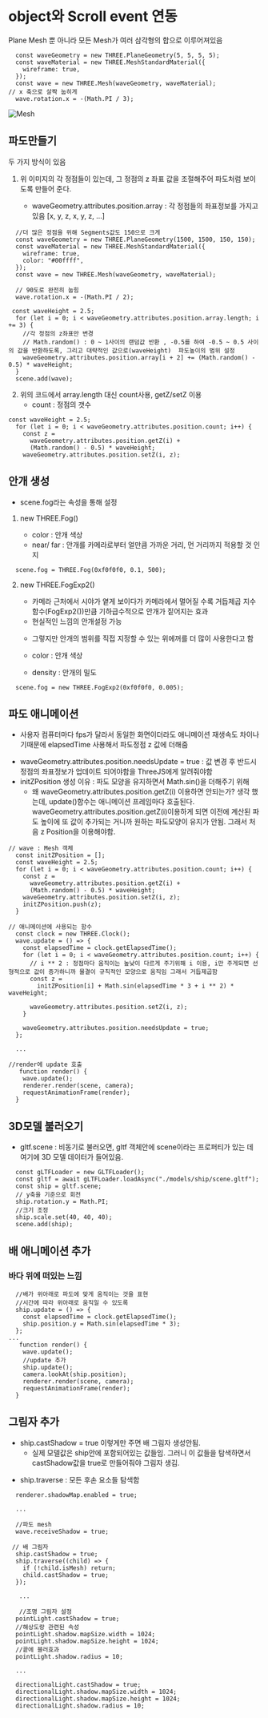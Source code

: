 # object와 Scroll event 연동

Plane Mesh 뿐 아니라 모든 Mesh가 여러 삼각형의 합으로 이루어져있음

```
  const waveGeometry = new THREE.PlaneGeometry(5, 5, 5, 5);
  const waveMaterial = new THREE.MeshStandardMaterial({
    wireframe: true,
  });
  const wave = new THREE.Mesh(waveGeometry, waveMaterial);
// x 축으로 살짝 눕히게
  wave.rotation.x = -(Math.PI / 3);
```

![Mesh](./readme_image.png)

## 파도만들기

두 가지 방식이 있음

1. 위 이미지의 각 정점들이 있는데, 그 정점의 z 좌표 값을 조절해주어 파도처럼 보이도록 만들어 준다.

   - waveGeometry.attributes.position.array : 각 정점들의 좌표정보를 가지고 있음 [x, y, z, x, y, z, ...]

```
  //더 많은 정점을 위해 Segments값도 150으로 크게
  const waveGeometry = new THREE.PlaneGeometry(1500, 1500, 150, 150);
  const waveMaterial = new THREE.MeshStandardMaterial({
    wireframe: true,
    color: "#00ffff",
  });
  const wave = new THREE.Mesh(waveGeometry, waveMaterial);

  // 90도로 완전히 눕힘
  wave.rotation.x = -(Math.PI / 2);

 const waveHeight = 2.5;
  for (let i = 0; i < waveGeometry.attributes.position.array.length; i += 3) {
    //각 정점의 z좌표만 변경
    // Math.random() : 0 ~ 1사이의 랜덤값 반환 , -0.5를 하여 -0.5 ~ 0.5 사이의 값을 반환하도록, 그리고 대략적인 값으로(waveHeight)  파도높이의 범위 설정
    waveGeometry.attributes.position.array[i + 2] += (Math.random() - 0.5) * waveHeight;
  }
  scene.add(wave);
```

2. 위의 코드에서 array.length 대신 count사용, getZ/setZ 이용
   - count : 정점의 갯수

```
const waveHeight = 2.5;
  for (let i = 0; i < waveGeometry.attributes.position.count; i++) {
    const z =
      waveGeometry.attributes.position.getZ(i) +
      (Math.random() - 0.5) * waveHeight;
    waveGeometry.attributes.position.setZ(i, z);
```

## 안개 생성

- scene.fog라는 속성을 통해 설정

1. new THREE.Fog()

   - color : 안개 색상
   - near/ far : 안개를 카메라로부터 얼만큼 가까운 거리, 먼 거리까지 적용할 것 인지

```
  scene.fog = THREE.Fog(0xf0f0f0, 0.1, 500);
```

2. new THREE.FogExp2()

   - 카메라 근처에서 시야가 옅게 보이다가 카메라에서 멀어질 수록 거듭제곱 지수함수(FogExp2())만큼 기하급수적으로 안개가 짙어지는 효과
   - 현실적인 느낌의 안개설정 가능

   * 그렇지만 안개의 범위를 직접 지정할 수 있는 위에꺼를 더 많이 사용한다고 함

   * color : 안개 색상
   * density : 안개의 밀도

```
  scene.fog = new THREE.FogExp2(0xf0f0f0, 0.005);
```

## 파도 애니메이션

- 사용자 컴퓨터마다 fps가 달라서 동일한 화면이더라도 애니메이션 재생속도 차이나기때문에 elapsedTime 사용해서 파도정점 z 값에 더해줌

* waveGeometry.attributes.position.needsUpdate = true : 값 변경 후 반드시 정점의 좌표정보가 업데이트 되어야함을 ThreeJS에게 알려줘야함
* initZPosition 생성 이유 : 파도 모양을 유지하면서 Math.sin()을 더해주기 위해
  - 왜 waveGeometry.attributes.position.getZ(i) 이용하면 안되는가? 생각 했는데, update()함수는 애니메이션 프레임마다 호출된다. waveGeometry.attributes.position.getZ(i)이용하게 되면 이전에 계산된 파도 높이에 또 값이 추가되는 거니까 원하는 파도모양이 유지가 안됨. 그래서 처음 z Position을 이용해야함.

```
// wave : Mesh 객체
  const initZPosition = [];
  const waveHeight = 2.5;
  for (let i = 0; i < waveGeometry.attributes.position.count; i++) {
    const z =
      waveGeometry.attributes.position.getZ(i) +
      (Math.random() - 0.5) * waveHeight;
    waveGeometry.attributes.position.setZ(i, z);
    initZPosition.push(z);
  }

// 애니메이션에 사용되는 함수
  const clock = new THREE.Clock();
  wave.update = () => {
    const elapsedTime = clock.getElapsedTime();
    for (let i = 0; i < waveGeometry.attributes.position.count; i++) {
      // i ** 2 : 정점마다 움직이는 높낮이 다르게 주기위해 i 이용, i만 주게되면 선형적으로 값이 증가하니까 물결이 규칙적인 모양으로 움직임 그래서 거듭제곱함
      const z =
        initZPosition[i] + Math.sin(elapsedTime * 3 + i ** 2) * waveHeight;

      waveGeometry.attributes.position.setZ(i, z);
    }

    waveGeometry.attributes.position.needsUpdate = true;
  };

  ...

//render에 update 호출
   function render() {
    wave.update();
    renderer.render(scene, camera);
    requestAnimationFrame(render);
  }
```

## 3D모델 불러오기

- gltf.scene : 비동기로 불러오면, gltf 객체안에 scene이라는 프로퍼티가 있는 데 여기에 3D 모델 데이터가 들어있음.

```
  const gLTFLoader = new GLTFLoader();
  const gltf = await gLTFLoader.loadAsync("./models/ship/scene.gltf");
  const ship = gltf.scene;
  // y축을 기준으로 회전
  ship.rotation.y = Math.PI;
  //크기 조정
  ship.scale.set(40, 40, 40);
  scene.add(ship);
```

## 배 애니메이션 추가

### 바다 위에 떠있는 느낌

```
  //배가 위아래로 파도에 맞게 움직이는 것을 표현
  //시간에 따라 위아래로 움직일 수 있도록
  ship.update = () => {
    const elapsedTime = clock.getElapsedTime();
    ship.position.y = Math.sin(elapsedTime * 3);
  };
...
   function render() {
    wave.update();
    //update 추가
    ship.update();
    camera.lookAt(ship.position);
    renderer.render(scene, camera);
    requestAnimationFrame(render);
  }
```

## 그림자 추가

- ship.castShadow = true 이렇게만 주면 배 그림자 생성안됨.
  - 실제 모델값은 ship안에 포함되어있는 값들임. 그러니 이 값들을 탐색하면서 castShadow값을 true로 만들어줘야 그림자 생김.

* ship.traverse : 모든 후손 요소들 탐색함

```
  renderer.shadowMap.enabled = true;

  ...

  //파도 mesh
  wave.receiveShadow = true;

 // 배 그림자
  ship.castShadow = true;
  ship.traverse((child) => {
    if (!child.isMesh) return;
    child.castShadow = true;
  });

   ...

   //조명 그림자 설정
  pointLight.castShadow = true;
  //해상도랑 관련된 속성
  pointLight.shadow.mapSize.width = 1024;
  pointLight.shadow.mapSize.height = 1024;
  //끝에 블러효과
  pointLight.shadow.radius = 10;

  ...

  directionalLight.castShadow = true;
  directionalLight.shadow.mapSize.width = 1024;
  directionalLight.shadow.mapSize.height = 1024;
  directionalLight.shadow.radius = 10;

```
